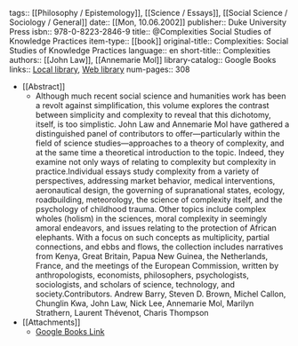 tags:: [[Philosophy / Epistemology]], [[Science / Essays]], [[Social Science / Sociology / General]]
date:: [[Mon, 10.06.2002]]
publisher:: Duke University Press
isbn:: 978-0-8223-2846-9
title:: @Complexities Social Studies of Knowledge Practices
item-type:: [[book]]
original-title:: Complexities: Social Studies of Knowledge Practices
language:: en
short-title:: Complexities
authors:: [[John Law]], [[Annemarie Mol]]
library-catalog:: Google Books
links:: [Local library](zotero://select/library/items/T5FRAJ7J), [Web library](https://www.zotero.org/users/6520516/items/T5FRAJ7J)
num-pages:: 308

- [[Abstract]]
	- Although much recent social science and humanities work has been a revolt against simplification, this volume explores the contrast between simplicity and complexity to reveal that this dichotomy, itself, is too simplistic. John Law and Annemarie Mol have gathered a distinguished panel of contributors to offer—particularly within the field of science studies—approaches to a theory of complexity, and at the same time a theoretical introduction to the topic. Indeed, they examine not only ways of relating to complexity but complexity in practice.Individual essays study complexity from a variety of perspectives, addressing market behavior, medical interventions, aeronautical design, the governing of supranational states, ecology, roadbuilding, meteorology, the science of complexity itself, and the psychology of childhood trauma. Other topics include complex wholes (holism) in the sciences, moral complexity in seemingly amoral endeavors, and issues relating to the protection of African elephants. With a focus on such concepts as multiplicity, partial connections, and ebbs and flows, the collection includes narratives from Kenya, Great Britain, Papua New Guinea, the Netherlands, France, and the meetings of the European Commission, written by anthropologists, economists, philosophers, psychologists, sociologists, and scholars of science, technology, and society.Contributors. Andrew Barry, Steven D. Brown, Michel Callon, Chunglin Kwa, John Law, Nick Lee, Annemarie Mol, Marilyn Strathern, Laurent Thévenot, Charis Thompson
- [[Attachments]]
	- [Google Books Link](https://books.google.ch/books?id=AaufMZ-6Xo4C)